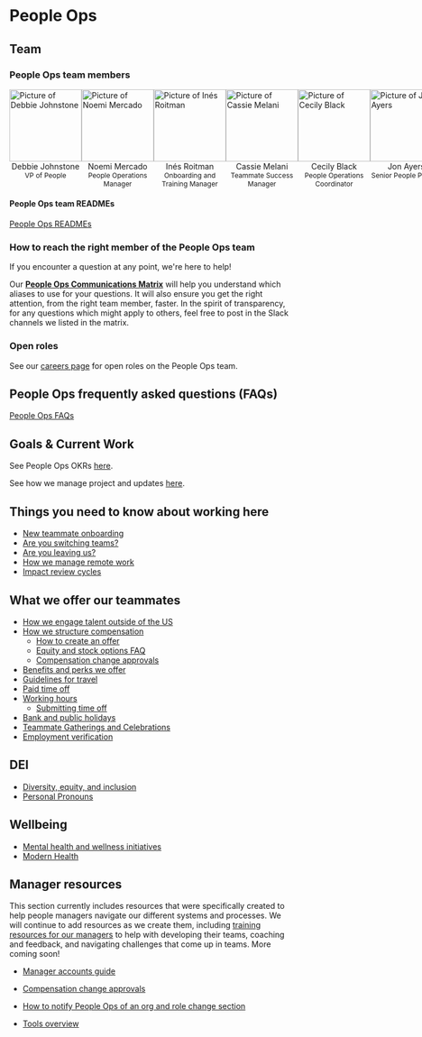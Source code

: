 # People Ops

## Team

### People Ops team members

 <section>
    <div class="row" style="display:flex;">
      <div class="col" style="flex: 1;">
        <div>
          <div>
            <a href="../../team/index.md#debbie-johnstone" target="_blank" rel="noopener">
              <img src="https://storage.googleapis.com/sourcegraph-assets/handbook/PeopleOps/DebbieJohnstone1.png"
                alt="Picture of Debbie Johnstone" style="background: transparent; width:128px;" />
            </a>
          </div>
          <div style="text-align: center;">Debbie Johnstone</div>
          <div style="text-align: center; font-size: 12px;">VP of People</div>
        </div>
      </div>
      <div class="col" style="flex: 1;">
        <div>
          <div>
            <a href="../../team/index.md#noemi-mercado" target="_blank" rel="noopener">
              <img src="https://storage.googleapis.com/sourcegraph-assets/handbook/PeopleOps/NoemiMercado.jpeg"
                alt="Picture of Noemi Mercado" style="background: transparent; width:128px;" />
            </a>
          </div>
          <div style="text-align: center;">Noemi Mercado</div>
          <div style="text-align: center; font-size: 12px;">People Operations Manager</div>
        </div>
      </div>
      <div class="col" style="flex: 1;">
        <div>
          <div>
            <a href="../../team/index.md#inés-roitman" target="_blank" rel="noopener">
              <img src="https://storage.googleapis.com/sourcegraph-assets/handbook/PeopleOps/InesRoitman1.png"
                alt="Picture of Inés Roitman" style="background: transparent; width:128px;" />
            </a>
          </div>
          <div style="text-align: center;">Inés Roitman</div>
          <div style="text-align: center; font-size: 12px;">Onboarding and Training Manager</div>
        </div>
      </div>
      <div class="col" style="flex: 1;">
        <div>
          <div>
            <a href="../../team/index.md#cassie-melani" target="_blank" rel="noopener">
              <img src="https://storage.googleapis.com/sourcegraph-assets/handbook/PeopleOps/CassieMelani1.png"
                alt="Picture of Cassie Melani" style="background: transparent; width:128px;" />
            </a>
          </div>
          <div style="text-align: center;">Cassie Melani</div>
          <div style="text-align: center; font-size: 12px;">Teammate Success Manager</div>
        </div>
      </div>
      <div class="col" style="flex: 1;">
        <div>
          <div>
            <a href="../../team/index.md#cecily-Black" target="_blank" rel="noopener">
              <img src="https://storage.googleapis.com/sourcegraph-assets/handbook/PeopleOps/CecilyBlack1.png"
                alt="Picture of Cecily Black" style="background: transparent; width:128px;" />
            </a>
          </div>
          <div style="text-align: center;">Cecily Black</div>
          <div style="text-align: center; font-size: 12px;">People Operations Coordinator</div>
        </div>
      </div>
      <div class="col" style="flex: 1;">
        <div>
          <div>
            <a href="../../team/index.md#jonathan-ayers" target="_blank" rel="noopener">
              <img
                src="https://storage.googleapis.com/sourcegraph-assets/handbook/PeopleOps/Jon.png"
                alt="Picture of Jon Ayers" style="background: transparent; width:128px;" />
            </a>
          </div>
          <div style="text-align: center;">Jon Ayers</div>
          <div style="text-align: center; font-size: 12px;">Senior People Partner</div>
        </div>
      </div>
    </div>
   </section>

#### People Ops team READMEs

[People Ops READMEs](team/index.md)

### How to reach the right member of the People Ops team

If you encounter a question at any point, we're here to help!

Our **[People Ops Communications Matrix](https://docs.google.com/spreadsheets/d/1JItBWbfKV9lr-LAmE19I0JMvu3Cvh0AdrEHDv-r1E2w/edit#gid=0)** will help you understand which aliases to use for your questions. It will also ensure you get the right attention, from the right team member, faster. In the spirit of transparency, for any questions which might apply to others, feel free to post in the Slack channels we listed in the matrix.

### Open roles

See our [careers page](https://boards.greenhouse.io/sourcegraph91) for open roles on the People Ops team.

## People Ops frequently asked questions (FAQs)

[People Ops FAQs](tools/people-ops-faqs.md)

## Goals & Current Work

See People Ops OKRs [here](../../strategy-goals/goals/2022_q3.md#people-ops).

See how we manage project and updates [here](process/people-ops-project-management.md).

## Things you need to know about working here

- [New teammate onboarding](../../company-info-and-process/onboarding/index.md)
- [Are you switching teams?](../../company-info-and-process/working-at-sourcegraph/switching-teams.md)
- [Are you leaving us?](../../company-info-and-process/working-at-sourcegraph/leaving.md)
- [How we manage remote work](../../company-info-and-process/remote/index.md)
- [Impact review cycles](process/impact-reviews.md)

## What we offer our teammates

- [How we engage talent outside of the US](process/how-we-engage-talent-outside-the-us/index.md)
- [How we structure compensation](../../benefits-pay-perks/pay-expenses/compensation/index.md)
  - [How to create an offer](../talent/process/index.md#making-an-offer)
  - [Equity and stock options FAQ](../../benefits-pay-perks/pay-expenses/compensation/equity-faq.md)
  - [Compensation change approvals](../../benefits-pay-perks/pay-expenses/compensation/compensation-change-approvals.md)
- [Benefits and perks we offer](../../benefits-pay-perks/benefits-perks/index.md)
- [Guidelines for travel](../../benefits-pay-perks/benefits-perks/travel/index.md)
- [Paid time off](../../benefits-pay-perks/benefits-perks/time-off/index.md)
- [Working hours](../../company-info-and-process/working-at-sourcegraph/working-hours.md)
  - [Submitting time off](../../benefits-pay-perks/benefits-perks/time-off/submitting-time-off.md)
- [Bank and public holidays](../../benefits-pay-perks/benefits-perks/holidays.md)
- [Teammate Gatherings and Celebrations](../../benefits-pay-perks/benefits-perks/celebrate.md)
- [Employment verification](process/employment_verification.md)

## DEI

- [Diversity, equity, and inclusion](../../company-info-and-process/communication/dei.md)
- [Personal Pronouns](../../company-info-and-process/communication/personal-pronouns.md)

## Wellbeing

- [Mental health and wellness initiatives](../../benefits-pay-perks/benefits-perks/mental-health/index.md)
- [Modern Health](../../benefits-pay-perks/benefits-perks/mental-health/modern-health.md)

## Manager resources

This section currently includes resources that were specifically created to help people managers navigate our different systems and processes. We will continue to add resources as we create them, including [training resources for our managers](../../strategy-goals/goals/2022_q3.md#people-ops) to help with developing their teams, coaching and feedback, and navigating challenges that come up in teams. More coming soon!

- [Manager accounts guide](tools/manager-guide.md)

- [Compensation change approvals](../../benefits-pay-perks/pay-expenses/compensation/compensation-change-approvals.md)
- [How to notify People Ops of an org and role change section](tools/manager-guide.md#managing-a-role-change)
- [Tools overview](tools/index.md)
